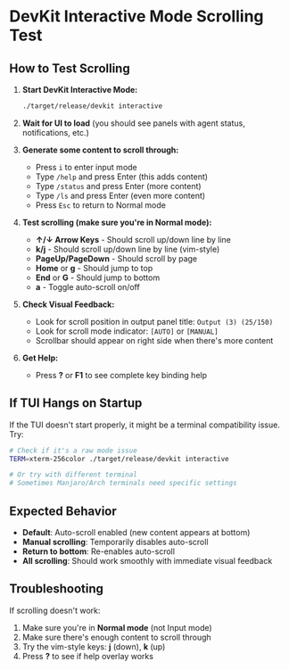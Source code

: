 # DevKit Interactive Mode Scrolling Test

## How to Test Scrolling

1. **Start DevKit Interactive Mode:**
   ```bash
   ./target/release/devkit interactive
   ```

2. **Wait for UI to load** (you should see panels with agent status, notifications, etc.)

3. **Generate some content to scroll through:**
   - Press `i` to enter input mode
   - Type `/help` and press Enter (this adds content)
   - Type `/status` and press Enter (more content)
   - Type `/ls` and press Enter (even more content)
   - Press `Esc` to return to Normal mode

4. **Test scrolling (make sure you're in Normal mode):**
   - **↑/↓ Arrow Keys** - Should scroll up/down line by line
   - **k/j** - Should scroll up/down line by line (vim-style)
   - **PageUp/PageDown** - Should scroll by page
   - **Home** or **g** - Should jump to top
   - **End** or **G** - Should jump to bottom
   - **a** - Toggle auto-scroll on/off

5. **Check Visual Feedback:**
   - Look for scroll position in output panel title: `Output (3) (25/150)`
   - Look for scroll mode indicator: `[AUTO]` or `[MANUAL]`
   - Scrollbar should appear on right side when there's more content

6. **Get Help:**
   - Press **?** or **F1** to see complete key binding help

## If TUI Hangs on Startup

If the TUI doesn't start properly, it might be a terminal compatibility issue. Try:

```bash
# Check if it's a raw mode issue
TERM=xterm-256color ./target/release/devkit interactive

# Or try with different terminal
# Sometimes Manjaro/Arch terminals need specific settings
```

## Expected Behavior

- **Default**: Auto-scroll enabled (new content appears at bottom)
- **Manual scrolling**: Temporarily disables auto-scroll
- **Return to bottom**: Re-enables auto-scroll
- **All scrolling**: Should work smoothly with immediate visual feedback

## Troubleshooting

If scrolling doesn't work:
1. Make sure you're in **Normal mode** (not Input mode)
2. Make sure there's enough content to scroll through
3. Try the vim-style keys: **j** (down), **k** (up)
4. Press **?** to see if help overlay works